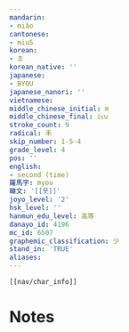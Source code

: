 ```yaml
---
mandarin:
- miǎo
cantonese:
- miu5
korean:
- 초
korean_native: ''
japanese:
- BYOU
japanese_nanori: ''
vietnamese:
middle_chinese_initial: m
middle_chinese_final: iᴇu
stroke_count: 9
radical: 禾
skip_number: 1-5-4
grade_level: 4
pos: ''
english:
- second (time)
羅馬字: myou
韓文: '[[묫]]'
joyo_level: '2'
hsk_level: ''
hanmun_edu_level: 高等
danayo_id: 4196
mc_id: 6507
graphemic_classification: 少
stand_in: 'TRUE'
aliases:
---
```

```meta-bind-embed
[[nav/char_info]]
```

# Notes
